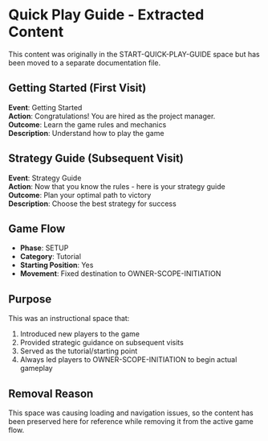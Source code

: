 # Quick Play Guide - Extracted Content

This content was originally in the START-QUICK-PLAY-GUIDE space but has been moved to a separate documentation file.

## Getting Started (First Visit)
**Event**: Getting Started  
**Action**: Congratulations! You are hired as the project manager.  
**Outcome**: Learn the game rules and mechanics  
**Description**: Understand how to play the game  

## Strategy Guide (Subsequent Visit)  
**Event**: Strategy Guide  
**Action**: Now that you know the rules - here is your strategy guide  
**Outcome**: Plan your optimal path to victory  
**Description**: Choose the best strategy for success  

## Game Flow
- **Phase**: SETUP  
- **Category**: Tutorial  
- **Starting Position**: Yes  
- **Movement**: Fixed destination to OWNER-SCOPE-INITIATION  

## Purpose
This was an instructional space that:
1. Introduced new players to the game
2. Provided strategic guidance on subsequent visits
3. Served as the tutorial/starting point
4. Always led players to OWNER-SCOPE-INITIATION to begin actual gameplay

## Removal Reason
This space was causing loading and navigation issues, so the content has been preserved here for reference while removing it from the active game flow.